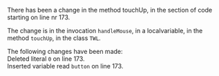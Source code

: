 There has been a change in the method touchUp, in the section of code starting on line nr 173.
  
The change is in the invocation ```handleMouse```, in a localvariable, in the method ```touchUp```, in the class ```TWL```.
  
The following changes have been made:  
Deleted literal ```0``` on line 173.  
Inserted variable read ```button``` on line 173.  
